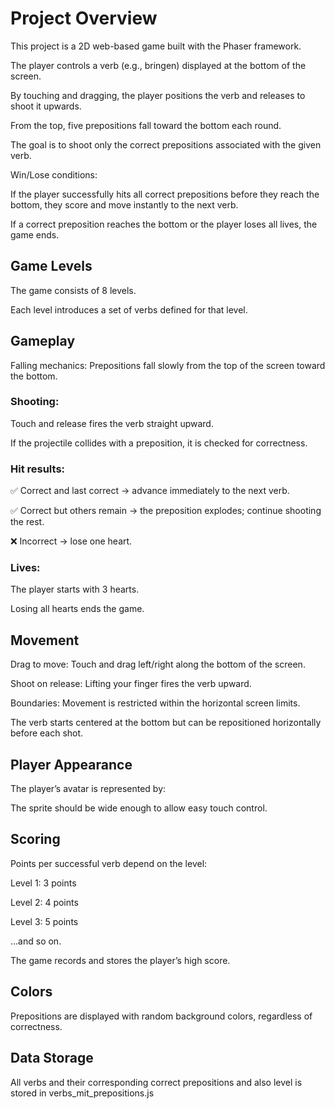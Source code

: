 # Project Overview

This project is a 2D web-based game built with the Phaser framework.

The player controls a verb (e.g., bringen) displayed at the bottom of the screen.

By touching and dragging, the player positions the verb and releases to shoot it upwards.

From the top, five prepositions fall toward the bottom each round.

The goal is to shoot only the correct prepositions associated with the given verb.

Win/Lose conditions:

If the player successfully hits all correct prepositions before they reach the bottom, they score and move instantly to the next verb.

If a correct preposition reaches the bottom or the player loses all lives, the game ends.

## Game Levels

The game consists of 8 levels.

Each level introduces a set of verbs defined for that level.

## Gameplay

Falling mechanics: Prepositions fall slowly from the top of the screen toward the bottom.

### Shooting:

Touch and release fires the verb straight upward.

If the projectile collides with a preposition, it is checked for correctness.

### Hit results:

✅ Correct and last correct → advance immediately to the next verb.

✅ Correct but others remain → the preposition explodes; continue shooting the rest.

❌ Incorrect → lose one heart.

### Lives:

The player starts with 3 hearts.

Losing all hearts ends the game.

## Movement

Drag to move: Touch and drag left/right along the bottom of the screen.

Shoot on release: Lifting your finger fires the verb upward.

Boundaries: Movement is restricted within the horizontal screen limits.

The verb starts centered at the bottom but can be repositioned horizontally before each shot.

## Player Appearance

The player’s avatar is represented by:


The sprite should be wide enough to allow easy touch control.

## Scoring

Points per successful verb depend on the level:

Level 1: 3 points

Level 2: 4 points

Level 3: 5 points

…and so on.

The game records and stores the player’s high score.

## Colors

Prepositions are displayed with random background colors, regardless of correctness.

## Data Storage

All verbs and their corresponding correct prepositions and also level is stored in verbs_mit_prepositions.js